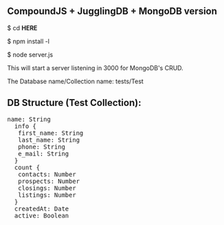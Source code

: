 ## CompoundJS + JugglingDB + MongoDB version

$ cd __HERE__

$ npm install -l

$ node server.js

This will start a server listening in 3000 for MongoDB's CRUD.

The Database name/Collection name: tests/Test

## DB Structure (Test Collection):

<pre>
name: String
  info {
   first_name: String
   last_name: String
   phone: String
   e_mail: String
  }
  count {
   contacts: Number
   prospects: Number
   closings: Number
   listings: Number
  }
  createdAt: Date
  active: Boolean
</pre>

